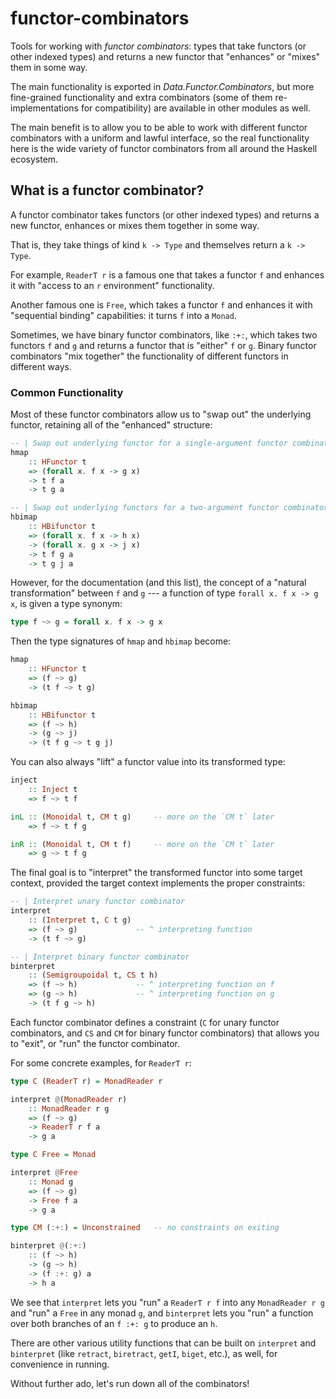 # functor-combinators

Tools for working with *functor combinators*: types that take functors (or
other indexed types) and returns a new functor that "enhances" or "mixes" them
in some way.

The main functionality is exported in *Data.Functor.Combinators*, but more
fine-grained functionality and extra combinators (some of them
re-implementations for compatibility) are available in other modules as well.

The main benefit is to allow you to be able to work with different functor
combinators with a uniform and lawful interface, so the real functionality here
is the wide variety of functor combinators from all around the Haskell
ecosystem.

## What is a functor combinator?

A functor combinator takes functors (or other indexed types) and returns a new
functor, enhances or mixes them together in some way.

That is, they take things of kind `k -> Type` and themselves return a `k ->
Type`.

For example, `ReaderT r` is a famous one that takes a functor `f` and enhances
it with "access to an `r` environment" functionality.

Another famous one is `Free`, which takes a functor `f` and enhances it with
"sequential binding" capabilities: it turns `f` into a `Monad`.

Sometimes, we have binary functor combinators, like `:+:`, which takes two
functors `f` and `g` and returns a functor that is "either" `f` or `g`.  Binary
functor combinators "mix together" the functionality of different functors in
different ways.

### Common Functionality

Most of these functor combinators allow us to "swap out" the underlying
functor, retaining all of the "enhanced" structure:

```haskell
-- | Swap out underlying functor for a single-argument functor combinator
hmap
    :: HFunctor t
    => (forall x. f x -> g x)
    -> t f a
    -> t g a

-- | Swap out underlying functors for a two-argument functor combinator
hbimap
    :: HBifunctor t
    => (forall x. f x -> h x)
    -> (forall x. g x -> j x)
    -> t f g a
    -> t g j a
```

However, for the documentation (and this list), the concept of a "natural
transformation" between `f` and `g` --- a function of type `forall x. f x -> g
x`, is given a type synonym:

```haskell
type f ~> g = forall x. f x -> g x
```

Then the type signatures of `hmap` and `hbimap` become:


```haskell
hmap
    :: HFunctor t
    => (f ~> g)
    -> (t f ~> t g)

hbimap
    :: HBifunctor t
    => (f ~> h)
    -> (g ~> j)
    -> (t f g ~> t g j)
```

You can also always "lift" a functor value into its transformed type:

```haskell
inject
    :: Inject t
    => f ~> t f

inL :: (Monoidal t, CM t g)     -- more on the `CM t` later
    => f ~> t f g

inR :: (Monoidal t, CM t f)     -- more on the `CM t` later
    => g ~> t f g
```

The final goal is to "interpret" the transformed functor into some target
context, provided the target context implements the proper constraints:

```haskell
-- | Interpret unary functor combinator
interpret
    :: (Interpret t, C t g)
    => (f ~> g)             -- ^ interpreting function
    -> (t f ~> g)

-- | Interpret binary functor combinator
binterpret
    :: (Semigroupoidal t, CS t h)
    => (f ~> h)             -- ^ interpreting function on f
    => (g ~> h)             -- ^ interpreting function on g
    -> (t f g ~> h)
```

Each functor combinator defines a constraint (`C` for unary functor
combinators, and `CS` and `CM` for binary functor combinators) that allows you
to "exit", or "run" the functor combinator.

For some concrete examples, for `ReaderT r`:

```haskell
type C (ReaderT r) = MonadReader r

interpret @(MonadReader r)
    :: MonadReader r g
    => (f ~> g)
    -> ReaderT r f a
    -> g a

type C Free = Monad

interpret @Free
    :: Monad g
    => (f ~> g)
    -> Free f a
    -> g a

type CM (:+:) = Unconstrained   -- no constraints on exiting

binterpret @(:+:)
    :: (f ~> h)
    -> (g ~> h)
    -> (f :+: g) a
    -> h a
```

We see that `interpret` lets you "run" a `ReaderT r f` into any `MonadReader r
g` and "run" a `Free` in any monad `g`, and `binterpret` lets you "run" a
function over both branches of an `f :+: g` to produce an `h`.

There are other various utility functions that can be built on `interpret` and
`binterpret` (like `retract`, `biretract`, `getI`, `biget`, etc.), as well, for
convenience in running.

Without further ado, let's run down all of the combinators!
